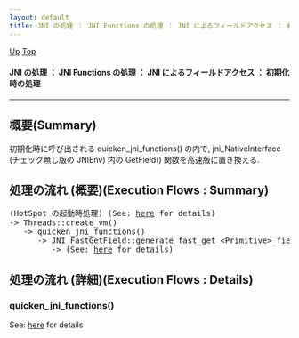 ```yaml
---
layout: default
title: JNI の処理 ： JNI Functions の処理 ： JNI によるフィールドアクセス ： 初期化時の処理
---
```

[Up](no5248c5L.html) [Top](../index.html)

#### JNI の処理 ： JNI Functions の処理 ： JNI によるフィールドアクセス ： 初期化時の処理

--- 
## 概要(Summary)
初期化時に呼び出される quicken_jni_functions() の内で,
jni_NativeInterface (チェック無し版の JNIEnv) 内の
Get<Primitive>Field() 関数を高速版に置き換える.

## 処理の流れ (概要)(Execution Flows : Summary)
<div class="flow-abst"><pre>
(HotSpot の起動時処理) (See: <a href="no2114J7x.html">here</a> for details)
-&gt; Threads::create_vm()
   -&gt; quicken_jni_functions()
      -&gt; JNI_FastGetField::generate_fast_get_&lt;Primitive&gt;_field()
         -&gt; (See: <a href="no305911u.html">here</a> for details)
</pre></div>


## 処理の流れ (詳細)(Execution Flows : Details)
### quicken_jni_functions()
See: [here](no1711960P.html) for details






